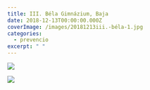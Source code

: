 ```yaml
---
title: III. Béla Gimnázium, Baja
date: 2018-12-13T00:00:00.000Z
coverImage: /images/20181213iii.-béla-1.jpg
categories:
  - prevencio
excerpt: " "
---
```

![](/images/20181213iii.-béla-2.jpg)

![](/images/20181213iii.-béla-4.jpg)
